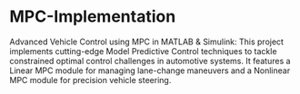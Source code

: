 # MPC-Implementation
Advanced Vehicle Control using MPC in MATLAB &amp; Simulink: This project implements cutting-edge Model Predictive Control techniques to tackle constrained optimal control challenges in automotive systems. It features a Linear MPC module for managing lane-change maneuvers and a Nonlinear MPC module for precision vehicle steering.
